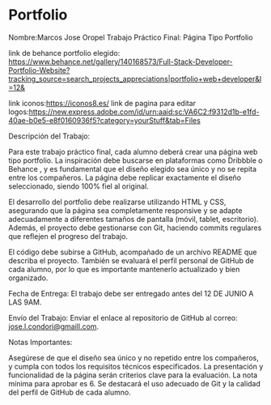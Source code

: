 # Portfolio
Nombre:Marcos Jose Oropel
Trabajo Práctico Final: Página Tipo Portfolio

link de behance portfolio elegido: https://www.behance.net/gallery/140168573/Full-Stack-Developer-Portfolio-Website?tracking_source=search_projects_appreciations|portfolio+web+developer&l=12&

link iconos:https://iconos8.es/
link de pagina para editar logos:https://new.express.adobe.com/id/urn:aaid:sc:VA6C2:f9312d1b-e1fd-40ae-b0e5-e8f0160936f5?category=yourStuff&tab=Files

Descripción del Trabajo:

Para este trabajo práctico final, cada alumno deberá crear una página web tipo portfolio. La inspiración debe buscarse en plataformas como Dribbble o Behance , y es fundamental que el diseño elegido sea único y no se repita entre los compañeros. La página debe replicar exactamente el diseño seleccionado, siendo 100% fiel al original.

El desarrollo del portfolio debe realizarse utilizando HTML y CSS, asegurando que la página sea completamente responsive y se adapte adecuadamente a diferentes tamaños de pantalla (móvil, tablet, escritorio). Además, el proyecto debe gestionarse con Git, haciendo commits regulares que reflejen el progreso del trabajo.

El código debe subirse a GitHub, acompañado de un archivo README que describa el proyecto. También se evaluará el perfil personal de GitHub de cada alumno, por lo que es importante mantenerlo actualizado y bien organizado.

Fecha de Entrega: El trabajo debe ser entregado antes del 12 DE JUNIO  A LAS 9AM.

Envío del Trabajo: Enviar el enlace al repositorio de GitHub al correo: jose.l.condori@gmaill.com.

Notas Importantes:

Asegúrese de que el diseño sea único y no repetido entre los compañeros, y cumpla con todos los requisitos técnicos especificados. La presentación y funcionalidad de la página serán criterios clave para la evaluación. La nota mínima para aprobar es 6. Se destacará el uso adecuado de Git y la calidad del perfil de GitHub de cada alumno.
